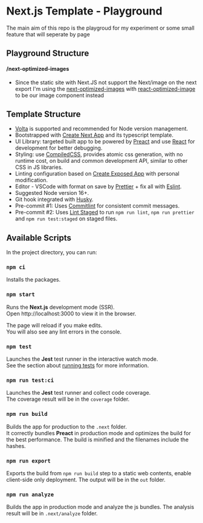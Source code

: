 # Next.js Template - Playground

The main aim of this repo is the playgroud for my experiment or some small feature that will seperate by page

## Playground Structure

#### **/next-optimized-images**

- Since the static site with Next.JS not support the Next/image on the next export
  I'm using the [next-optimized-images](https://github.com/cyrilwanner/next-optimized-images) with [react-optimized-image](https://www.npmjs.com/package/react-optimized-image) to be our image component instead

## Template Structure

- [Volta](https://docs.volta.sh/guide/) is supported and recommended for Node version management.
- Bootstrapped with [Create Next App](https://nextjs.org/docs/api-reference/create-next-app) and its typescript template.
- UI Library: targeted built app to be powered by [Preact](https://preactjs.com/) and use [React](https://reactjs.org/) for development for better debugging.
- Styling: use [CompiledCSS](https://compiledcssinjs.com/), provides atomic css generation, with no runtime cost, on build and common development API, similar to other CSS in JS libraries.
- Linting configuration based on [Create Exposed App](https://github.com/iamturns/create-exposed-app) with personal modification.
- Editor - VSCode with format on save by [Prettier](https://prettier.io/) + fix all with [Eslint](https://eslint.org/).
- Suggested Node version 16+.
- Git hook integrated with [Husky](https://typicode.github.io/husky).
- Pre-commit #1: Uses [Commitlint](https://commitlint.js.org/) for consistent commit messages.
- Pre-commit #2: Uses [Lint Staged](https://github.com/okonet/lint-staged) to run `npm run lint`, `npm run prettier` and `npm run test:staged` on staged files.

## Available Scripts

In the project directory, you can run:

### `npm ci`

Installs the packages.

### `npm start`

Runs the **Next.js** development mode (SSR).\
Open http://localhost:3000 to view it in the browser.

The page will reload if you make edits.\
You will also see any lint errors in the console.

### `npm test`

Launches the **Jest** test runner in the interactive watch mode.\
See the section about [running tests](https://facebook.github.io/create-react-app/docs/running-tests) for more information.

### `npm run test:ci`

Launches the **Jest** test runner and collect code coverage.\
The coverage result will be in the `coverage` folder.

### `npm run build`

Builds the app for production to the `.next` folder.\
It correctly bundles **Preact** in production mode and optimizes the build for the best performance.
The build is minified and the filenames include the hashes.

### `npm run export`

Exports the build from `npm run build` step to a static web contents, enable client-side only deployment.
The output will be in the `out` folder.

### `npm run analyze`

Builds the app in production mode and analyze the js bundles.
The analysis result will be in `.next/analyze` folder.

